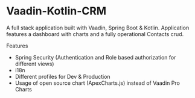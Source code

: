 # Vaadin-Kotlin-CRM

A full stack application built with Vaadin, Spring Boot & Kotlin. Application features a dashboard with charts and
a fully operational Contacts crud. 

Features
* Spring Security (Authentication and Role based authorization for different views)
* i18n
* Different profiles for Dev & Production
* Usage of open source chart (ApexCharts.js) instead of Vaadin Pro Charts



